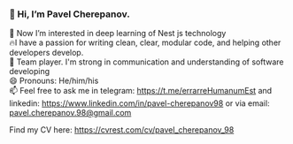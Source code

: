 ### 👋 Hi, I’m Pavel Cherepanov.  
 
👀 Now I’m interested in deep learning of Nest js technology  
🔥I have a passion for writing clean, clear, modular code, and helping other developers develop.  
🤝 Team player. I'm strong in communication and understanding of software developing  
😄 Pronouns: He/him/his  
📫 Feel free to ask me in telegram: https://t.me/errarreHumanumEst and linkedin: https://www.linkedin.com/in/pavel-cherepanov98 or via email: pavel.cherepanov.98@gmail.com  
  
Find my CV here: https://cvrest.com/cv/pavel_cherepanov_98

